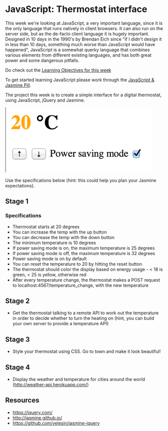 # JavaScript: Thermostat interface

This week we're looking at JavaScript, a very important language, since it is the only language that runs natively in client browsers.  It can also run on the server side, but as the de-facto client language it is hugely important.  Designed in 10 days in the 1990's by Brendan Eich since "if I didn't design it in less than 10 days, something much worse than JavaScript would have happened", JavaScript is a somewhat querky language that combines various elements from different existing languages, and has both great power and some dangerous pitfalls.

Do check out the [Learning Objectives for this week](learning_objectives.md)

To get started learning JavaScript please work through the [JavaScript & Jasmine Pill](../pills/javascript&JasminePill.md).

The project this week is to create a simple interface for a digital thermostat, using JavaScript, jQuery and Jasmine.  

![Thermostat](../images/thermostat.png)

Use the specifications below (hint: this could help you plan your Jasmine expectations).

## Stage 1
### Specifications

- Thermostat starts at 20 degrees
- You can increase the temp with the up button
- You can decrease the temp with the down button
- The minimum temperature is 10 degrees
- If power saving mode is on, the maximum temperature is 25 degrees
- If power saving mode is off, the maximum temperature is 32 degrees
- Power saving mode is on by default
- You can reset the temperature to 20 by hitting  the reset button
- The thermostat should color the display based on energy usage - < 18 is green, < 25 is yellow, otherwise red
- After every temperature change, the thermostat makes a POST request to localhost:4567/temperature_change, with the new temperature

## Stage 2

* Get the thermostat talking to a remote API to work out the temperature in order to decide whether to turn the heating on (hint, you can build your own server to provide a temperature API)

## Stage 3

* Style your thermostat using CSS.  Go to town and make it look beautiful!

## Stage 4

* Display the weather and temperature for cities around the world (http://weather-api.herokuapp.com/)


Resources
---------

* https://jquery.com/
* http://jasmine.github.io/
* https://github.com/velesin/jasmine-jquery
